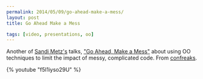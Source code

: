 ```yaml
---
permalink: 2014/05/09/go-ahead-make-a-mess/
layout: post
title: Go Ahead Make a Mess

tags: [video, presentations, oo]
---
```


Another of [Sandi Metz's](http://twitter.com/sandimetz/) talks,
["Go Ahead, Make a Mess"](http://www.confreaks.com/videos/1253-rockymtnruby2012-go-ahead-make-a-mess)
about using OO techniques to limit the impact of messy, complicated code.
From [confreaks](http://www.confreaks.com/).

{% youtube "f5I1iyso29U" %}
